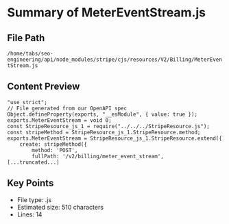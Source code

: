 # Summary of MeterEventStream.js
  
## File Path
`/home/tabs/seo-engineering/api/node_modules/stripe/cjs/resources/V2/Billing/MeterEventStream.js`

## Content Preview
```
"use strict";
// File generated from our OpenAPI spec
Object.defineProperty(exports, "__esModule", { value: true });
exports.MeterEventStream = void 0;
const StripeResource_js_1 = require("../../../StripeResource.js");
const stripeMethod = StripeResource_js_1.StripeResource.method;
exports.MeterEventStream = StripeResource_js_1.StripeResource.extend({
    create: stripeMethod({
        method: 'POST',
        fullPath: '/v2/billing/meter_event_stream',
[...truncated...]
```

## Key Points
- File type: .js
- Estimated size: 510 characters
- Lines: 14
